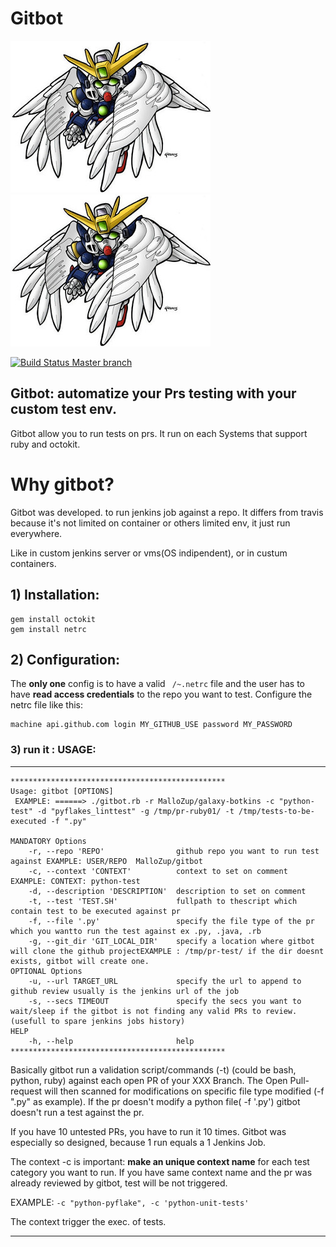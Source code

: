 # Gitbot
![GUNDAM image](help/gundam.jpg)
![GUNDAM image](help/gundam.jpg)

[![Build Status Master branch](https://travis-ci.org/MalloZup/gitbot.svg?branch=master)](https://travis-ci.org/MalloZup/gitbot)

## Gitbot: automatize your Prs testing with your custom test env.
Gitbot allow you to run tests on prs. It run on each Systems that support ruby and octokit.

# Why gitbot?

Gitbot was developed. to run jenkins job against a repo.
It differs from travis because it's not limited on container or others limited env, it just run everywhere.

Like in custom jenkins server or vms(OS indipendent), or in custum containers.


## 1) Installation:

```console
gem install octokit
gem install netrc
```

## 2) Configuration:

The **only one** config is to have a valid ``` /~.netrc``` file and the user has to have **read access credentials** to the repo you want to test.
Configure the netrc file like this:

```
machine api.github.com login MY_GITHUB_USE password MY_PASSWORD
```

### 3) run it : USAGE:
************************************************
```console
************************************************
Usage: gitbot [OPTIONS] 
 EXAMPLE: ======> ./gitbot.rb -r MalloZup/galaxy-botkins -c "python-test" -d "pyflakes_linttest" -g /tmp/pr-ruby01/ -t /tmp/tests-to-be-executed -f ".py"

MANDATORY Options
    -r, --repo 'REPO'                github repo you want to run test against EXAMPLE: USER/REPO  MalloZup/gitbot
    -c, --context 'CONTEXT'          context to set on comment EXAMPLE: CONTEXT: python-test
    -d, --description 'DESCRIPTION'  description to set on comment
    -t, --test 'TEST.SH'             fullpath to thescript which contain test to be executed against pr
    -f, --file '.py'                 specify the file type of the pr which you wantto run the test against ex .py, .java, .rb
    -g, --git_dir 'GIT_LOCAL_DIR'    specify a location where gitbot will clone the github projectEXAMPLE : /tmp/pr-test/ if the dir doesnt exists, gitbot will create one.
OPTIONAL Options
    -u, --url TARGET_URL             specify the url to append to github review usually is the jenkins url of the job
    -s, --secs TIMEOUT               specify the secs you want to wait/sleep if the gitbot is not finding any valid PRs to review. (usefull to spare jenkins jobs history)
HELP
    -h, --help                       help
************************************************
```

Basically gitbot run a validation script/commands (-t) (could be bash, python, ruby) against each open PR of your XXX Branch.
The Open Pull-request will then scanned for modifications on specific file type modified (-f ".py" as example). If the pr doesn't modify a python file( -f '.py') gitbot doesn't run a test against the pr.

If you have 10 untested PRs, you have to run it 10 times. 
Gitbot was especially so designed, because 1 run equals a 1 Jenkins Job.

The context  -c  is important: **make an unique context name** for each test category you want to run.
If you have same context name and the pr was already reviewed by gitbot, test will be not triggered.

EXAMPLE: 
```-c "python-pyflake", -c 'python-unit-tests'```

The context trigger the exec. of tests.


************************************************
